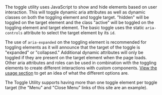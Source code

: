 The toggle utility uses JavaScript to show and hide elements based on user interaction. This will toggle dynamic aria attributes as well as dynamic classes on both the toggling element and toggle target. "hidden" will be toggled on the target element and the class "active" will be toggled on the toggling element and target element. The basic toggle uses the static `aria-controls` attribute to select the target element by its `id`.

The use of `aria-expanded` on the toggling element is recommended for toggling elements as it will announce that the target of the toggle is "expanded" or "collapsed." Additional dynamic attributes will only be toggled if they are present on the target element when the page loads. Other aria attributes and roles can be used in combination with the toggling elements to create different interactions with custom components. [View the usage section](#toggle-usage) to get an idea of what the different options are.

The Toggle Utility supports having more than one toggle element per toggle target (the "Menu" and "Close Menu" links of this site are an example).
